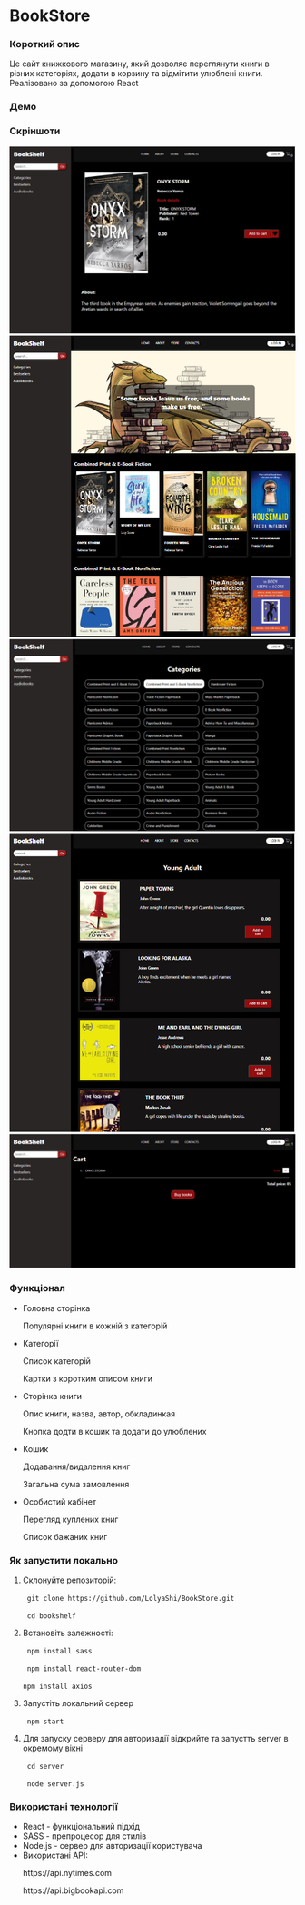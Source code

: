 <h1>BookStore</h1>

<h3>Короткий опис</h3>
<p>Це сайт книжкового магазину, який дозволяє переглянути книги в різних категоріях, додати в корзину та відмітити улюблені книги. Реалізовано за допомогою React</p>

<h3>Демо</h3>

<h3>Скріншоти</h3>
<img src="./bookshelf/public/1.jpg">
<img src="./bookshelf/public/2.jpg">
<img src="./bookshelf/public/3.jpg">
<img src="./bookshelf/public/4.jpg">
<img src="./bookshelf/public/5.jpg">

<h3>Функціонал</h3>
<ul>
  <li>Головна сторінка
    <p>Популярні книги в кожній з категорій</p>
  </li>
  <li>Категорії
    <p>Список категорій</p>
    <p>Картки з коротким описом книги</p>
  </li>
  <li>Сторінка книги
    <p>Опис книги, назва, автор, обкладинкая</p>
    <p>Кнопка додти в кошик та додати до улюблених</p>
  </li>
  <li>Кошик
    <p>Додавання/видалення книг</p>
    <p>Загальна сума замовлення</p>
  </li>
  <li>Особистий кабінет
    <p>Перегляд куплених книг</p>
    <p>Список бажаних книг</p>
  </li>
</ul>

<h3>Як запустити локально</h3>
<ol>
  <li>Склонуйте репозиторій:
    <p> <code> git clone https://github.com/LolyaShi/BookStore.git  </code></p>
     <p><code> cd bookshelf </code></p>
  </li>
  <li>Встановіть залежності:
    <p> <code> npm install sass </code> </p>
     <p><code> npm install react-router-dom </code></p>
    <p> <code>npm install axios</code></p>
  </li>
  <li>Запустіть локальний сервер
    <p><code> npm start </code></p>
    
  </li>
  <li>Для запуску серверу для авторизадії відкрийте та запустть server в окремому вікні
    <p><code> cd server </code></p>
    <p><code> node server.js </code></p>
  </li>
</ol>

<h3>Використані технології</h3>
<ul>
  <li>React - функціональний підхід</li>
  <li>SASS - препроцесор для стилів</li>
  <li>Node.js - сервер для авторизації користувача</li>
  <li>Використані API:
    <p>https://api.nytimes.com</p>
    <p>https://api.bigbookapi.com</p>
  </li>
</ul>
